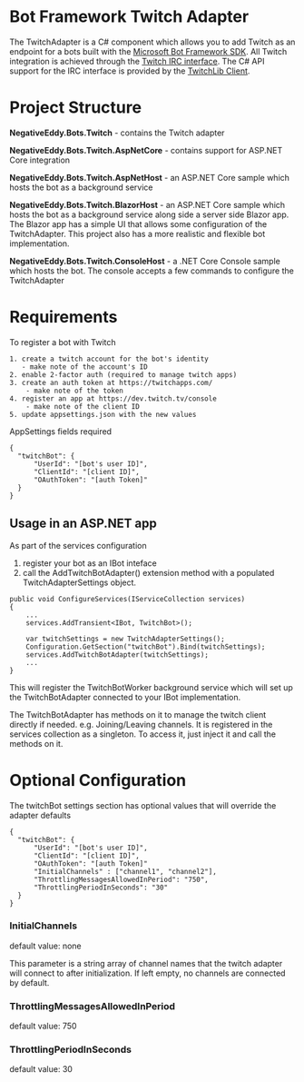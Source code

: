 # Bot Framework Twitch Adapter

The TwitchAdapter is a C# component which allows you to add Twitch as an endpoint for a bots built with the [Microsoft Bot Framework SDK](https://github.com/Microsoft/botframework-sdk). 
All Twitch integration is achieved through the [Twitch IRC interface](https://dev.twitch.tv/docs/irc). The C# API support for the IRC interface is provided by the [TwitchLib Client](https://github.com/TwitchLib).

# Project Structure
**NegativeEddy.Bots.Twitch** - contains the Twitch adapter

**NegativeEddy.Bots.Twitch.AspNetCore** - contains support for ASP.NET Core integration

**NegativeEddy.Bots.Twitch.AspNetHost** - an ASP.NET Core sample which hosts the bot as a background service

**NegativeEddy.Bots.Twitch.BlazorHost** - an ASP.NET Core sample which hosts the bot as a background service along side a server side Blazor app. The Blazor app has a simple UI that allows some configuration of the TwitchAdapter. This project also has a more realistic and flexible bot implementation.

**NegativeEddy.Bots.Twitch.ConsoleHost** - a .NET Core Console sample which hosts the bot. The console accepts a few commands to configure the TwitchAdapter


# Requirements
To register a bot with Twitch

    1. create a twitch account for the bot's identity
       - make note of the account's ID
    2. enable 2-factor auth (required to manage twitch apps)
    3. create an auth token at https://twitchapps.com/
        - make note of the token
    4. register an app at https://dev.twitch.tv/console
        - make note of the client ID
    5. update appsettings.json with the new values

AppSettings fields required
``` 
{
  "twitchBot": {
      "UserId": "[bot's user ID]",
      "ClientId": "[client ID]",
      "OAuthToken": "[auth Token]"
  }
}
```

## Usage in an ASP.NET app
As part of the services configuration
 1. register your bot as an IBot inteface 
 2. call the AddTwitchBotAdapter() extension method with a populated TwitchAdapterSettings object.
 
```
public void ConfigureServices(IServiceCollection services)
{
    ...
    services.AddTransient<IBot, TwitchBot>(); 
 
    var twitchSettings = new TwitchAdapterSettings();
    Configuration.GetSection("twitchBot").Bind(twitchSettings);
    services.AddTwitchBotAdapter(twitchSettings);
    ...
}
```

This will register the TwitchBotWorker background service which will set up the TwitchBotAdapter connected to your IBot implementation.

The TwitchBotAdapter has methods on it to manage the twitch client directly if needed. e.g. Joining/Leaving channels. It is registered in the services collection as a singleton. To access it, just inject it and call the methods on it.

# Optional Configuration
The twitchBot settings section has optional values that will override the adapter defaults
```
{
  "twitchBot": {
      "UserId": "[bot's user ID]",
      "ClientId": "[client ID]",
      "OAuthToken": "[auth Token]"
      "InitialChannels" : ["channel1", "channel2"],
      "ThrottlingMessagesAllowedInPeriod": "750",
      "ThrottlingPeriodInSeconds": "30"
  }
}
```
### InitialChannels
default value: none

This parameter is a string array of channel names that the twitch adapter will connect to after initialization. If left empty, no channels are connected by default.
### ThrottlingMessagesAllowedInPeriod 
default value: 750
### ThrottlingPeriodInSeconds
default value: 30
